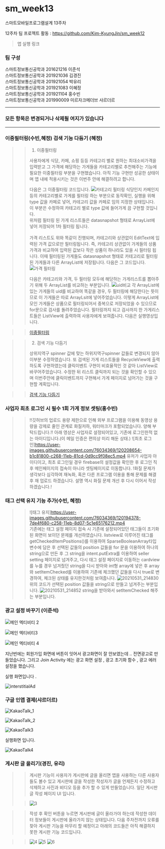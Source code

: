 # sm_week13
스마트모바일프로그램설계 13주차

12주차 팀 프로젝트 활동 : https://github.com/Kim-KyungJin/sm_week12   

>앱 실행 링크
>>  


### 팀 구성   
스마트정보통신공학과 201621216 이준석   
스마트정보통신공학과 201921036 김경진   
스마트정보통신공학과 201921054 박유리   
스마트정보통신공학과 201921083 이혜정   
스마트정보통신공학과 201921104 홍수빈    
스마트정보통신공학과 201990009 미르자크메더브 사르더르    

   ***   
### 모든 항목은 변경되거나 삭제될 여지가 있습니다   
   ***   

### 이중필터링(수빈,혜정) 검색 기능 다듬기 (혜정)
>
>> 1. 이중필터링
>>
>> 사용자에게 식당, 카페, 쇼핑 등등 카테고리 별로 원하는 최대소비가격을 입력받고 그 가격에 해당하는 가게들을 카테고리별로 추천해주는 기능에 필요한 이중필터링 부분을 구현했습니다. 
>> 아직 기능 구현만 성공한 상태이며 앱 내에 적용시키는 것은 이번주 안에 해결하려고 합니다.
>>
>> 다음은 그 이중필터링 코드입니다.
>>![카테고리 필터링](https://user-images.githubusercontent.com/79883808/120185149-cac2d000-c24c-11eb-8889-0dcce3031892.PNG)
>> 식당인지 카페인지 등의 카테고리별로 가게를 필터링 하는 부분으로 동작확인, 실행을 위해 type 값을 카페로 넣어, 카테고리 값을 카페로 임의 지정한 상태입니다. 
>> 이 부분은 수정하여 카테고리 별로 type 값에 들어가게 끔 구현할 것입니다. <br>
>> 위처럼 필터링 된 가게 리스트들은 datasnapshot 형태로 ArrayList에 넣어 저장되어 1차 필터링 됩니다. <br><br>
>> 가격 리스트도 위와 똑같이 진행되며, 카테고리와 상관없이 EditText에 입력된 가격 값으로만 필터링됩니다.
>> 즉, 카테고리 상관없이 가게들의 상품 가격과 비교하여 입력된 값보다 작은 상품이 하나라도 있을 시 필터링 됩니다.
>> 이때 필터링된 가게들도 datasnapshot 형태로 카테고리로 필터링된 가게들과 다른 ArrayList에 저장됩니다.
>> 다음은 그 코드입니다. 
>> ![가격 필터링](https://user-images.githubusercontent.com/79883808/120187316-98ff3880-c24f-11eb-8a16-55c4916135bb.PNG)
>> 
>> 다음은 카테고리와 가격, 두 필터링 모두에 해당하는 가게리스트를 뽑아주기 위해 두 ArrayList를 비교하는 부분입니다.
>> ![uid비교](https://user-images.githubusercontent.com/79883808/120187845-512ce100-c250-11eb-84c9-43a0647368eb.PNG) 
>> 각 ArrayList에 있는 가게들의 uid를 비교하여 똑같을 경우, 두 필터링에 해당한다는 뜻이므로 이 가게들은 따로 ArrayLsit에 넣어주었습니다.
>> 이렇게 ArrayList에 모인 가게들은 상품으로 필터링되어서 중복으로 저장되었을 수 있으므로 for문으로 검사를 돌려주었습니다.
>> 필터링까지 되고 검사까지 한 가게리스트들은 ListView에 출력하여 사용자에게 보여줍니다.
>> 다음은 실행영상입니다.

>>[이중필터링](https://user-images.githubusercontent.com/79883808/120190377-7c64ff80-c253-11eb-96f2-f983246d39b5.mp4)

>> 2. 검색 기능 다듬기
>>
>> 상위지역구 spinner 값에 맞는 하위지역구spinner 값들로 변경되지 않아 이부분 수정하였습니다. 
>> 또 검색된 가게 리스트들을 RecycleView에 출력하도록 구현하였는데 클릭이벤트 구현이 비효율적인 것 같아 ListView로 바꾸어주었습니다.
>> 수정한 뒤 리스트 클릭까지 되는 것을 확인할 수 있으며 이번주안에 클릭이벤트까지 구현해서 가게 페이지로 넘어가는 것을 구현할 계획입니다.

>> [검색 기능 다듬기](https://user-images.githubusercontent.com/79883808/120192145-ca7b0280-c255-11eb-9aec-309dffb5c395.mp4)


### 사업자 최초 로그인 시 필수 1회 가게 정보 셋팅(홍수빈)
>> !!깃허브의 업로드 용량 제한으로 인해 외부 프로그램을 이용해 동영상 용량을 강제로 줄인 관계로 화질저하, 워터마크가 포함되었습니다. 양해 부탁드립니다.!!
>> 아래 영상은 사업자로 설정되어있고, 기존에 로그인한적 없는 아이디입니다.(이 메일 인증은 편의상 미리 해둔 상태.) 
>> ![최초 로그인]https://user-images.githubusercontent.com/76034369/120208654-b1c81800-c268-11eb-81cd-0d9cc9f08ec5.mp4
>> 유저가 사업자 아이디이고, 최초 로그인일 경우 firebase의 설정값을 확인한 후 로그인 직후 메인페이지의 접속이 아니라 셋팅페이지로 이동합니다. 
>> !화질 문제가 생각보다 심각하여 재녹화, 혹은 다른 프로그램 이용을 통해 문제를 해결 후 재 업로드 하겠습니다. 설명 역시 화질 문제 개선 후 다시 이어서 작성하겠습니다.!


### 태그 선택 유지 기능 추가(수빈, 혜정)
>> ![태그 유지]https://user-images.githubusercontent.com/76034369/120194378-7de4f680-c258-11eb-8d07-5c1e65176212.mp4 \
>> 기존에는 태그 설정 페이지 접속 시 기존에 설정되어있던 태그들이 초기화된 화면이 보이던 문제를 개선하였습니다. listview로 이루어진 태그를 getCheckedItemPositions()를 이용하여 SparseBooleanArray타입 변수에 담은 후 선택된 값들의 position 값들을 for 문을 이용하여 하나의 string으로 만든 후 그 string을 intent.putExtra를 이용하여 seller setting 페이지로 넘겨주고, 다시 태그 설정 페이지로 이동하는 cardview를 누를 경우 넘겨줬던 string을 다시 받아와 int형 array에 넣은 후 array와 setItemChecked를 이용하여 기존에 체크했던 값들을 다시 true로 변경하여, 체크된 상태를 유지한것처럼 보여줍니다.
>> ![20210531_214830](https://user-images.githubusercontent.com/76034369/120195703-0a43e900-c25a-11eb-8458-e73c65e8d2f5.png)
>>위의 코드가 선택된 position 값들을 string으로 만들고 넘겨주는 부분입니다.
>>![20210531_214852](https://user-images.githubusercontent.com/76034369/120195860-2d6e9880-c25a-11eb-9d9e-e1b69ad7b862.png)
>>string을 받아와서 setItemChecked 해주는 부분입니다.

### 광고 설정 바꾸기 (이준석)

![메인 엑티비티 2](https://user-images.githubusercontent.com/79889548/120197278-c2be5c80-c25b-11eb-80b8-f0ee628050c7.PNG)

![메인 엑티비티3](https://user-images.githubusercontent.com/79889548/120197287-c3ef8980-c25b-11eb-8515-f0c93e37bde0.PNG)

![메인 엑티비티 4](https://user-images.githubusercontent.com/79889548/120197291-c4882000-c25b-11eb-8198-c960b8b7db10.PNG)


지난번에는 회원가입 화면에 버튼이 잇어서 광고화면이 잘 안보였는데 .. 전면광고로 만들었습니다.
그리고 Join Activity 에는 광고 화면 설정 , 광고 초기화 함수 , 광고 에러 설정을 했습니다. 

실행 화면입니다 .

![interstitialAd](https://user-images.githubusercontent.com/79889548/120197294-c4882000-c25b-11eb-9514-64c6a77f2afb.PNG)

### 구글 인앱 결제(샤르더르)

![KakaoTalk_1](https://user-images.githubusercontent.com/79889548/120198824-85f36500-c25d-11eb-9e60-432d503e978c.png)

![KakaoTalk_2](https://user-images.githubusercontent.com/79889548/120198830-87bd2880-c25d-11eb-969e-39abfad1eace.png)

![KakaoTalk3](https://user-images.githubusercontent.com/79889548/120198832-87bd2880-c25d-11eb-9937-f992152934d7.png)

실행화면 입니다. 

![KakaoTalk4](https://user-images.githubusercontent.com/79889548/120198834-8855bf00-c25d-11eb-8043-86db43ef1906.png)

### 게시판 글 올리기(경진, 유리)
>> 게시판 기능이 사용자가 게시판에 글을 올리면 앱을 사용하는 다른 사용자들도 볼수 있고 게시판에 글을 작성한 작성자가 글을 언제든지 수정하고 삭제하고 사진과 비디오 등을 추가 할 수 있게 만들었습니다. 
>> 일단 게시판 글 작성 페이지 UI 입니다.
>
>> ![3](https://user-images.githubusercontent.com/79883558/120207581-94df1500-c267-11eb-9c31-17ff0428b5b1.png)

>> 작성 후 확인 버튼을 누르면 게시판에 글이 올라가야 하는데 작성한 데이터 정보들이 게시판에 올라가지 않는 상태입니다.
>> 다음 주차전까지 오류를 찾아 게시판 기능을 마무리 할 예정이고 아래의 코드들은 아직 해결하지 못한 게시판 기능 코드입니다.

>> ![4](https://user-images.githubusercontent.com/79883558/120208648-af65be00-c268-11eb-8cce-041b2f92a7c9.png) ![5](https://user-images.githubusercontent.com/79883558/120208659-b2f94500-c268-11eb-9e51-1ac32e9e6c68.png) ![6](https://user-images.githubusercontent.com/79883558/120208705-c1476100-c268-11eb-98ea-6d1abe0531ff.png)






